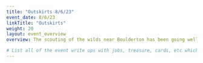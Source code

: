 ```yaml
---
title: "Outskirts 8/6/23"
event_date: 8/6/23
linkTitle: "Outskirts"
weight: 20
layout: event_overview
overview: The scouting of the wilds near Boulderton has been going well.  The Goblins and Gnolls have been scared from the area, though a few small groupings of them exist.  There is an elemental influx near Port Jebbeddo that needs to be investigated, Undead gathering in the wilds near Boulderton, and a strange organization forming under the symbol of an arrow pointed skyward.

# List all of the event write ups with jobs, treasure, cards, etc which can be used to generate the treasure and track the events.  They should probably be laid out similar to the schedule page.
---
```



